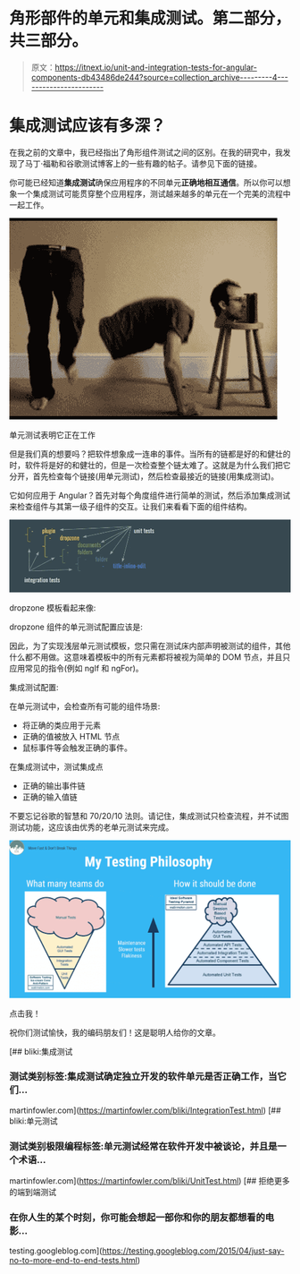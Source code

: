 # 角形部件的单元和集成测试。第二部分，共三部分。

> 原文：<https://itnext.io/unit-and-integration-tests-for-angular-components-db43486de244?source=collection_archive---------4----------------------->

# 集成测试应该有多深？

在我之前的文章中，我已经指出了角形组件测试之间的区别。在我的研究中，我发现了马丁·福勒和谷歌测试博客上的一些有趣的帖子。请参见下面的链接。

你可能已经知道**集成测试**确保应用程序的不同单元**正确地相互通信**。所以你可以想象一个集成测试可能贯穿整个应用程序，测试越来越多的单元在一个完美的流程中一起工作。

![](img/221a7e57c132d7917e405b6d458d282f.png)

单元测试表明它正在工作

但是我们真的想要吗？把软件想象成一连串的事件。当所有的链都是好的和健壮的时，软件将是好的和健壮的，但是一次检查整个链太难了。这就是为什么我们把它分开，首先检查每个链接(用单元测试)，然后检查最接近的链接(用集成测试)。

它如何应用于 Angular？首先对每个角度组件进行简单的测试，然后添加集成测试来检查组件与其第一级子组件的交互。让我们来看看下面的组件结构。

![](img/7f70b31639c3508f28a34c0aa08b3117.png)

dropzone 模板看起来像:

dropzone 组件的单元测试配置应该是:

因此，为了实现浅层单元测试模板，您只需在测试床内部声明被测试的组件，其他什么都不用做。这意味着模板中的所有元素都将被视为简单的 DOM 节点，并且只应用常见的指令(例如 ngIf 和 ngFor)。

集成测试配置:

在单元测试中，会检查所有可能的组件场景:

*   将正确的类应用于元素
*   正确的值被放入 HTML 节点
*   鼠标事件等会触发正确的事件。

在集成测试中，测试集成点

*   正确的输出事件链
*   正确的输入值链

不要忘记谷歌的智慧和 70/20/10 法则。请记住，集成测试只检查流程，并不试图测试功能，这应该由优秀的老单元测试来完成。

[![](img/3ac4b9a0a7c67809fced28c01bd6db7a.png)](https://docs.google.com/presentation/d/15gNk21rjer3xo-b1ZqyQVGebOp_aPvHU3YH7YnOMxtE/edit#slide=id.g437663ce1_53_98)

点击我！

祝你们测试愉快，我的编码朋友们！这是聪明人给你的文章。

[](https://martinfowler.com/bliki/IntegrationTest.html) [## bliki:集成测试

### 测试类别标签:集成测试确定独立开发的软件单元是否正确工作，当它们…

martinfowler.com](https://martinfowler.com/bliki/IntegrationTest.html) [](https://martinfowler.com/bliki/UnitTest.html) [## bliki:单元测试

### 测试类别极限编程标签:单元测试经常在软件开发中被谈论，并且是一个术语…

martinfowler.com](https://martinfowler.com/bliki/UnitTest.html) [](https://testing.googleblog.com/2015/04/just-say-no-to-more-end-to-end-tests.html) [## 拒绝更多的端到端测试

### 在你人生的某个时刻，你可能会想起一部你和你的朋友都想看的电影…

testing.googleblog.com](https://testing.googleblog.com/2015/04/just-say-no-to-more-end-to-end-tests.html)